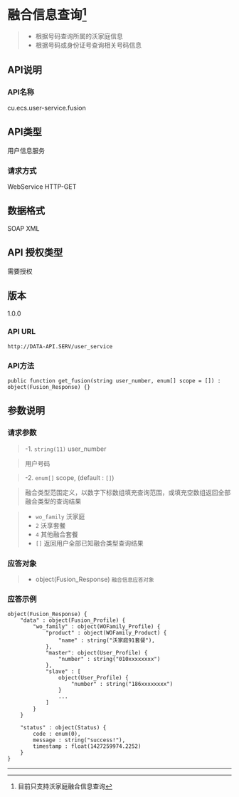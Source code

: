 # 融合信息查询[^1]

> - 根据号码查询所属的沃家庭信息
> - 根据号码或身份证号查询相关号码信息


## API说明

### API名称

cu.ecs.user-service.fusion

## API类型

用户信息服务

### 请求方式

WebService HTTP-GET

## 数据格式

SOAP XML

## API 授权类型

需要授权

## 版本

1.0.0

### API URL

`http://DATA-API.SERV/user_service`

### API方法

```
public function get_fusion(string user_number, enum[] scope = []) : object(Fusion_Response) {}
```

## 参数说明

### 请求参数

> -1. `string(11)` user_number

> 用户号码

> -2. `enum[]` scope, (default : `[]`)

> 融合类型范围定义，以数字下标数组填充查询范围，或填充空数组返回全部融合类型的查询结果

> - `wo_family` 沃家庭
> - `2` 沃享套餐
> - `4` 其他融合套餐
> - `[]` 返回用户全部已知融合类型查询结果

### 应答对象

> - object(Fusion_Response)         `融合信息应答对象`

### 应答示例

```
object(Fusion_Response) {
    "data" : object(Fusion_Profile) {
        "wo_family" : object(WOFamily_Profile) {
            "product" : object(WOFamily_Product) {
                "name" : string("沃家庭91套餐"),
            },
            "master": object(User_Profile) {
                "number" : string("010xxxxxxxx")
            },
            "slave" : [
                object(User_Profile) {
                    "number" : string("186xxxxxxxx")
                }
                ...
            ]
        }
    }

    "status" : object(Status) {
        code : enum(0),
        message : string("success!"),
        timestamp : float(1427259974.2252)
    }
}
```
---
[^1]: 目前只支持沃家庭融合信息查询
